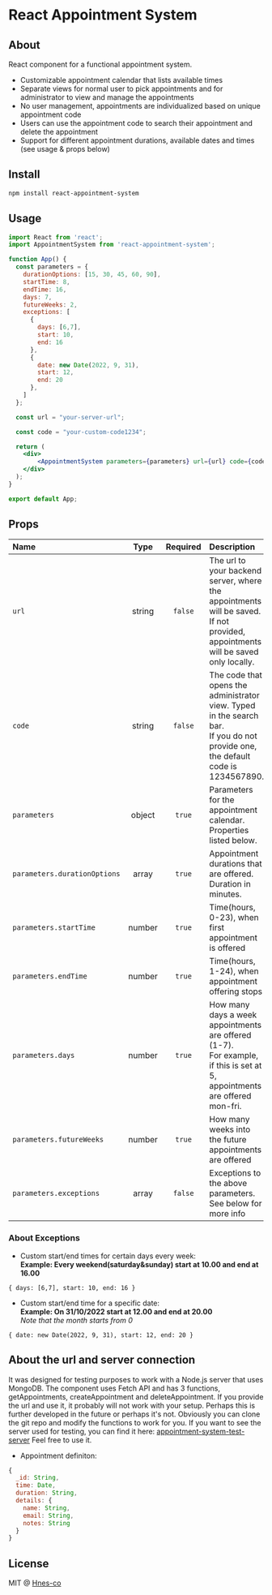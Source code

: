 # React Appointment System

## About

React component for a functional appointment system.
- Customizable appointment calendar that lists available times
- Separate views for normal user to pick appointments and for administrator to view and manage the appointments
- No user management, appointments are individualized based on unique appointment code
- Users can use the appointment code to search their appointment and delete the appointment
- Support for different appointment durations, available dates and times (see usage & props below)

## Install

```bash
npm install react-appointment-system
```

## Usage

```jsx
import React from 'react';
import AppointmentSystem from 'react-appointment-system';

function App() {
  const parameters = {
    durationOptions: [15, 30, 45, 60, 90],
    startTime: 8,
    endTime: 16,
    days: 7,
    futureWeeks: 2,
    exceptions: [
      {
        days: [6,7],
        start: 10,
        end: 16
      },
      {
        date: new Date(2022, 9, 31),
        start: 12,
        end: 20
      },
    ]
  };

  const url = "your-server-url";

  const code = "your-custom-code1234";

  return (
    <div>
        <AppointmentSystem parameters={parameters} url={url} code={code}/>
    </div>
  );
}

export default App;
```

## Props

|             Name             |  Type  | Required |                                                             Description                                                            |
|:-----------------------------|:------:|:--------:|:-----------------------------------------------------------------------------------------------------------------------------------|
| `url`                        | string | `false`  | The url to your backend server, where the appointments will be saved.<br>If not provided, appointments will be saved only locally. |
| `code`                       | string | `false`  | The code that opens the administrator view. Typed in the search bar.<br>If you do not provide one, the default code is 1234567890. |
| `parameters`                 | object | `true`   | Parameters for the appointment calendar. Properties listed below.                                                                  |
| `parameters.durationOptions` | array  | `true`   | Appointment durations that are offered.<br>Duration in minutes.                                                                    |
| `parameters.startTime`       | number | `true`   | Time(hours, 0-23), when first appointment is offered                                                                               |
| `parameters.endTime`         | number | `true`   | Time(hours, 1-24), when appointment offering stops                                                                                 |
| `parameters.days`            | number | `true`   | How many days a week appointments are offered (1-7).<br>For example, if this is set at 5, appointments are offered mon-fri.        |
| `parameters.futureWeeks`     | number | `true`   | How many weeks into the future appointments are offered                                                                            |
| `parameters.exceptions`      | array  | `false`  | Exceptions to the above parameters. See below for more info                                                                        |

### About Exceptions
- Custom start/end times for certain days every week:<br>
**Example: Every weekend(saturday&sunday) start at 10.00 and end at 16.00**<br>

`
{
  days: [6,7],
  start: 10,
  end: 16
}
`

- Custom start/end time for a specific date:<br>
**Example: On 31/10/2022 start at 12.00 and end at 20.00**<br>
*Note that the month starts from 0*

`
{
  date: new Date(2022, 9, 31),
  start: 12,
  end: 20
}
`

## About the url and server connection 

It was designed for testing purposes to work with a Node.js server that uses MongoDB. 
The component uses Fetch API and has 3 functions, getAppointments, createAppointment and deleteAppointment.
If you provide the url and use it, it probably will not work with your setup. 
Perhaps this is further developed in the future or perhaps it's not.
Obviously you can clone the git repo and modify the functions to work for you.
If you want to see the server used for testing, you can find it here: [appointment-system-test-server](https://github.com/Hnes-co/appointment-system-test-server)
Feel free to use it.

- Appointment definiton:
```jsx
{
  _id: String,
  time: Date,
  duration: String,
  details: {
    name: String,
    email: String,
    notes: String
  }
}
```

## License

MIT @ [Hnes-co](https://github.com/Hnes-co)
